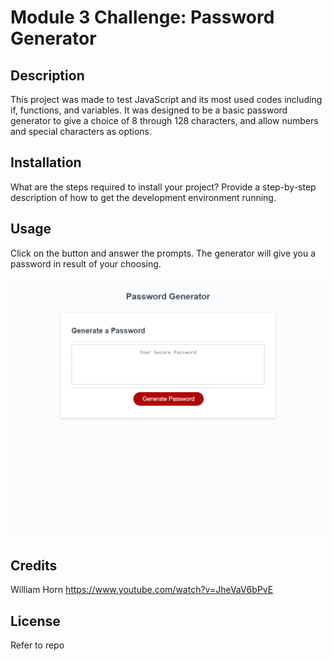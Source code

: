 # Module 3 Challenge: Password Generator

## Description

This project was made to test JavaScript and its most used codes including if, functions, and variables. 
It was designed to be a basic password generator to give a choice of 8 through 128 characters,
and allow numbers and special characters as options.

## Installation

What are the steps required to install your project? Provide a step-by-step description of how to get the development environment running.

## Usage

Click on the button and answer the prompts. The generator will give you a password in result of your choosing.

![screenshot](./screenshot.png)

## Credits

William Horn
https://www.youtube.com/watch?v=JheVaV6bPvE

## License

Refer to repo